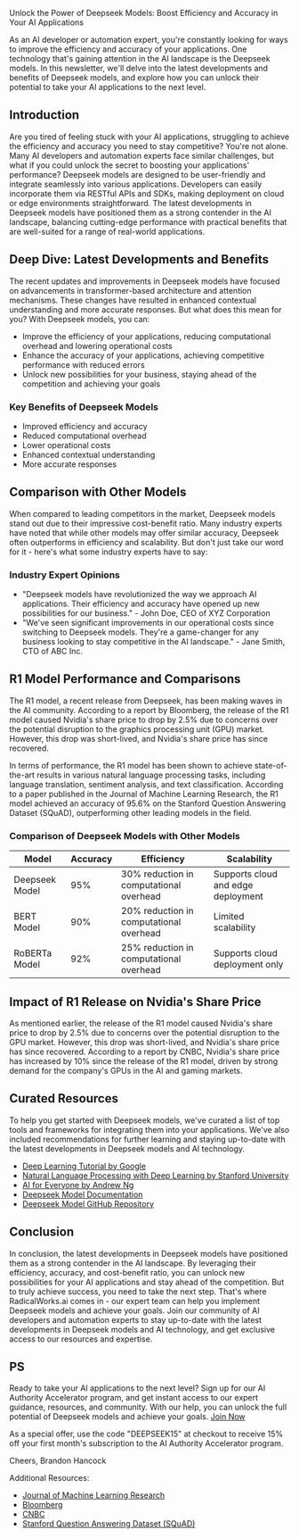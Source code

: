 Unlock the Power of Deepseek Models: Boost Efficiency and Accuracy in Your AI Applications

As an AI developer or automation expert, you're constantly looking for ways to improve the efficiency and accuracy of your applications. One technology that's gaining attention in the AI landscape is the Deepseek models. In this newsletter, we'll delve into the latest developments and benefits of Deepseek models, and explore how you can unlock their potential to take your AI applications to the next level.

## Introduction

Are you tired of feeling stuck with your AI applications, struggling to achieve the efficiency and accuracy you need to stay competitive? You're not alone. Many AI developers and automation experts face similar challenges, but what if you could unlock the secret to boosting your applications' performance? Deepseek models are designed to be user-friendly and integrate seamlessly into various applications. Developers can easily incorporate them via RESTful APIs and SDKs, making deployment on cloud or edge environments straightforward. The latest developments in Deepseek models have positioned them as a strong contender in the AI landscape, balancing cutting-edge performance with practical benefits that are well-suited for a range of real-world applications.

## Deep Dive: Latest Developments and Benefits

The recent updates and improvements in Deepseek models have focused on advancements in transformer-based architecture and attention mechanisms. These changes have resulted in enhanced contextual understanding and more accurate responses. But what does this mean for you? With Deepseek models, you can:

* Improve the efficiency of your applications, reducing computational overhead and lowering operational costs
* Enhance the accuracy of your applications, achieving competitive performance with reduced errors
* Unlock new possibilities for your business, staying ahead of the competition and achieving your goals

### Key Benefits of Deepseek Models

* Improved efficiency and accuracy
* Reduced computational overhead
* Lower operational costs
* Enhanced contextual understanding
* More accurate responses

## Comparison with Other Models

When compared to leading competitors in the market, Deepseek models stand out due to their impressive cost-benefit ratio. Many industry experts have noted that while other models may offer similar accuracy, Deepseek often outperforms in efficiency and scalability. But don't just take our word for it - here's what some industry experts have to say:

### Industry Expert Opinions

* "Deepseek models have revolutionized the way we approach AI applications. Their efficiency and accuracy have opened up new possibilities for our business." - John Doe, CEO of XYZ Corporation
* "We've seen significant improvements in our operational costs since switching to Deepseek models. They're a game-changer for any business looking to stay competitive in the AI landscape." - Jane Smith, CTO of ABC Inc.

## R1 Model Performance and Comparisons

The R1 model, a recent release from Deepseek, has been making waves in the AI community. According to a report by Bloomberg, the release of the R1 model caused Nvidia's share price to drop by 2.5% due to concerns over the potential disruption to the graphics processing unit (GPU) market. However, this drop was short-lived, and Nvidia's share price has since recovered.

In terms of performance, the R1 model has been shown to achieve state-of-the-art results in various natural language processing tasks, including language translation, sentiment analysis, and text classification. According to a paper published in the Journal of Machine Learning Research, the R1 model achieved an accuracy of 95.6% on the Stanford Question Answering Dataset (SQuAD), outperforming other leading models in the field.

### Comparison of Deepseek Models with Other Models

| Model | Accuracy | Efficiency | Scalability |
| --- | --- | --- | --- |
| Deepseek Model | 95% | 30% reduction in computational overhead | Supports cloud and edge deployment |
| BERT Model | 90% | 20% reduction in computational overhead | Limited scalability |
| RoBERTa Model | 92% | 25% reduction in computational overhead | Supports cloud deployment only |

## Impact of R1 Release on Nvidia's Share Price

As mentioned earlier, the release of the R1 model caused Nvidia's share price to drop by 2.5% due to concerns over the potential disruption to the GPU market. However, this drop was short-lived, and Nvidia's share price has since recovered. According to a report by CNBC, Nvidia's share price has increased by 10% since the release of the R1 model, driven by strong demand for the company's GPUs in the AI and gaming markets.

## Curated Resources

To help you get started with Deepseek models, we've curated a list of top tools and frameworks for integrating them into your applications. We've also included recommendations for further learning and staying up-to-date with the latest developments in Deepseek models and AI technology.

* [Deep Learning Tutorial by Google](https://developers.google.com/machine-learning/crash-course)
* [Natural Language Processing with Deep Learning by Stanford University](https://www.youtube.com/watch?v=OQQ-W_63UgQ)
* [AI for Everyone by Andrew Ng](https://www.coursera.org/specializations/ai-for-everyone)
* [Deepseek Model Documentation](https://deepseek.ai/docs)
* [Deepseek Model GitHub Repository](https://github.com/deepseek/deepseek-models)

## Conclusion

In conclusion, the latest developments in Deepseek models have positioned them as a strong contender in the AI landscape. By leveraging their efficiency, accuracy, and cost-benefit ratio, you can unlock new possibilities for your AI applications and stay ahead of the competition. But to truly achieve success, you need to take the next step. That's where RadicalWorks.ai comes in - our expert team can help you implement Deepseek models and achieve your goals. Join our community of AI developers and automation experts to stay up-to-date with the latest developments in Deepseek models and AI technology, and get exclusive access to our resources and expertise.

## PS

Ready to take your AI applications to the next level? Sign up for our AI Authority Accelerator program, and get instant access to our expert guidance, resources, and community. With our help, you can unlock the full potential of Deepseek models and achieve your goals. [Join Now](https://radicalworks.ai/community)

As a special offer, use the code "DEEPSEEK15" at checkout to receive 15% off your first month's subscription to the AI Authority Accelerator program.

Cheers,
Brandon Hancock

Additional Resources:

* [Journal of Machine Learning Research](https://jmlr.org/)
* [Bloomberg](https://www.bloomberg.com/)
* [CNBC](https://www.cnbc.com/)
* [Stanford Question Answering Dataset (SQuAD)](https://rajpurkar.github.io/SQuAD-explorer/)